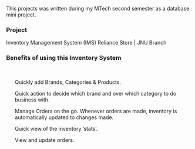 This projects was written during my MTech second semester as a database mini project.

<h3>Project</h3>
Inventory Management System (IMS)
Reliance Store | JNU Branch

<h3>Benefits of using this Inventory System</h3><br>
<ul> Quickly add Brands, Categories & Products.</ul>
<ul> Quick action to decide which brand and over which category to do business with.</ul>
<ul> Manage Orders on the go. Whenever orders are made, inventory is automatically updated to changes made.</ul>
<ul> Quick view of the inventory ’stats’.</ul>
<ul> View and update orders.</ul>
